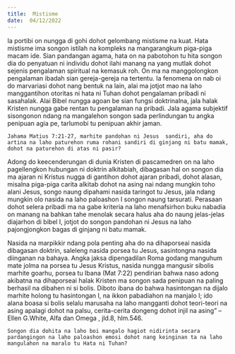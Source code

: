 ```yaml
---
title:  Mistisme
date:  04/12/2022
---
```


Ia portibi on nungga di gohi dohot gelombang  mistisme na kuat. Hata mistisme  ima songon istilah na kompleks na mangarangkum piga-piga macam ide. Sian pandangan agama, hata on na pabotohon tu hita songon dia do penyatuan ni individu dohot ilahi manang na yang mutlak dohot sejenis pengalaman spiritual na kemasuk roh. On ma na manggolongkon pengalaman  ibadah sian gereja-gereja na tertentu. Ia fenomena on nab oi do marvariasi dohot nang bentuk na lain, alai ma jotjot mao na laho manggantihon otoritas ni hata ni Tuhan dohot pengalaman  pribadi ni sasahalak. Alai Bibel nungga agoan be sian fungsi doktrinalna, jala halak Kristen nungga gabe rentan tu pengalaman na pribadi. Jala agama subjektif sisongonon  ndang  na mangalehon  songon  sada perlindungan  tu angka penipuan agia pe, tarlumobi tu penipuan akhir jaman.

`Jahama Matius 7:21-27, marhite pandohan ni Jesus  sandiri, aha do artina na laho paturehon ruma rohani sandiri di ginjang ni batu mamak, dohot na paturehon di atas ni pasir?`

Adong do keecenderungan di dunia Kristen di pascamedren  on na laho pagellengkon hubungan ni doktrin alkitabiah, dibagasan hal on songon dia ma ajaran ni Kristus nugga di gantihon dohot ajaran  pribadi, dohot alasan, misalna piga-piga carita alkitab dohot na asing nai ndang mungkin toho alani Jesus, songo  naung dipahami  nasida taringot tu Jesus, jala ndang  mungkin olo nasida na laho paloashon I songon naung  tarsurati. Perasaan dohot selera pribadi ma na gabe kriteria na laho menafsirhon buku nabadia on manang na bahkan tahe menolak secara halus aha do naung jelas-jelas diajarhon di bibel I, jotjot do songon  pandohan ni Jesus  na laho pajongjongkon bagas di ginjang ni batu mamak.

Nasida na marpikkir ndang pola penting  aha do na dihaporseai nasida dibagasan doktrin, saleleng nasida porsea tu Jesus, sasintongna nasida diinganan na bahaya. Angka jaksa dipengadilan  Roma godang  manguhum mate jolma na porsea tu Jesus Kristus, nasida nungga mangusir sibolis marhite goarhu, porsea tu Ibana (Mat 7:22) pendirian bahwa naso adong akibatna na dihaporseai halak Kristen ma songon sada penipuan na paling berhasil na dibahen ni si bolis. Diboto ibana do bahwa hasintongan na dijalo marhite holong  tu hasintongan I, na ikkon  pabadiahon na manjalo I; ido alana  boasa si bolis selalu marusaha na laho mangganti dohot teori-teori na asing apalagi dohot na palsu, cerita-cerita dongeng dohot injil na asing” – Ellen G.White, Alfa dan Omega , jld.8, hlm.546.

`Songon dia dohita na laho boi mangalo hagiot nidirinta secara pardangingon na laho paloashon emosi dohot nang keinginan ta na laho mangulahon na maralo tu Hata ni Tuhan?`